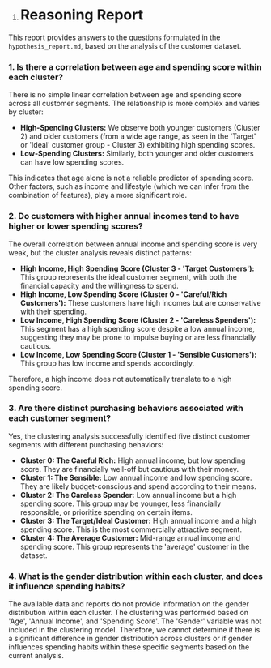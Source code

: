 1. # Reasoning Report

This report provides answers to the questions formulated in the `hypothesis_report.md`, based on the analysis of the customer dataset.

### 1. Is there a correlation between age and spending score within each cluster?

There is no simple linear correlation between age and spending score across all customer segments. The relationship is more complex and varies by cluster:
- **High-Spending Clusters:** We observe both younger customers (Cluster 2) and older customers (from a wide age range, as seen in the 'Target' or 'Ideal' customer group - Cluster 3) exhibiting high spending scores.
- **Low-Spending Clusters:** Similarly, both younger and older customers can have low spending scores.

This indicates that age alone is not a reliable predictor of spending score. Other factors, such as income and lifestyle (which we can infer from the combination of features), play a more significant role.

### 2. Do customers with higher annual incomes tend to have higher or lower spending scores?

The overall correlation between annual income and spending score is very weak, but the cluster analysis reveals distinct patterns:

- **High Income, High Spending Score (Cluster 3 - 'Target Customers'):** This group represents the ideal customer segment, with both the financial capacity and the willingness to spend.
- **High Income, Low Spending Score (Cluster 0 - 'Careful/Rich Customers'):** These customers have high incomes but are conservative with their spending.
- **Low Income, High Spending Score (Cluster 2 - 'Careless Spenders'):** This segment has a high spending score despite a low annual income, suggesting they may be prone to impulse buying or are less financially cautious.
- **Low Income, Low Spending Score (Cluster 1 - 'Sensible Customers'):** This group has low income and spends accordingly.

Therefore, a high income does not automatically translate to a high spending score.

### 3. Are there distinct purchasing behaviors associated with each customer segment?

Yes, the clustering analysis successfully identified five distinct customer segments with different purchasing behaviors:

- **Cluster 0: The Careful Rich:** High annual income, but low spending score. They are financially well-off but cautious with their money.
- **Cluster 1: The Sensible:** Low annual income and low spending score. They are likely budget-conscious and spend according to their means.
- **Cluster 2: The Careless Spender:** Low annual income but a high spending score. This group may be younger, less financially responsible, or prioritize spending on certain items.
- **Cluster 3: The Target/Ideal Customer:** High annual income and a high spending score. This is the most commercially attractive segment.
- **Cluster 4: The Average Customer:** Mid-range annual income and spending score. This group represents the 'average' customer in the dataset.

### 4. What is the gender distribution within each cluster, and does it influence spending habits?

The available data and reports do not provide information on the gender distribution within each cluster. The clustering was performed based on 'Age', 'Annual Income', and 'Spending Score'. The 'Gender' variable was not included in the clustering model. Therefore, we cannot determine if there is a significant difference in gender distribution across clusters or if gender influences spending habits within these specific segments based on the current analysis.

